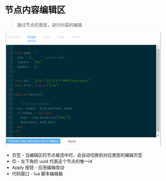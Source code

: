 # 节点内容编辑区

> 通过节点的类型，进行内容的编辑

![img](../../res/script.png)

* 页签 - 当编辑区的节点被选中时，会自动切换到对应类型的编辑页签
* ID - 左下角的 uuid 代表这个节点的唯一id
* Apply 按钮 - 应用编辑改动
* 代码窗口 - lua 脚本编辑器